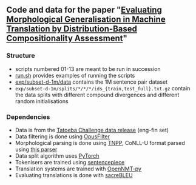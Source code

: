## Code and data for the paper "[Evaluating Morphological Generalisation in Machine Translation by Distribution-Based Compositionality Assessment](https://openreview.net/forum?id=1sGdp5g0NP)"

### Structure
* scripts numbered 01-13 are meant to be run in succession 
* [run.sh](run.sh) provides examples of running the scripts
* [exp/subset-d-1m/data](exp/subset-d-1m/data) contains the 1M sentence pair dataset
* `exp/subset-d-1m/splits/*/*/*/ids_{train,test_full}.txt.gz` contain the data splits with different compound divergences and different random initialisations

### Dependencies
* Data is from the [Tatoeba Challenge data release](https://github.com/Helsinki-NLP/Tatoeba-Challenge) (eng-fin set)
* Data filtering is done using [OpusFilter](https://github.com/Helsinki-NLP/OpusFilter)
* Morphological parsing is done using [TNPP](https://turkunlp.org/Turku-neural-parser-pipeline/), CoNLL-U format parsed using [this parser](https://github.com/EmilStenstrom/conllu)
* Data split algorithm uses [PyTorch](https://pytorch.org/)
* Tokenisers are trained using [sentencepiece](https://github.com/google/sentencepiece)
* Translation systems are trained with [OpenNMT-py](https://github.com/OpenNMT/OpenNMT-py)
* Evaluating translations is done with [sacreBLEU](https://github.com/mjpost/sacrebleu)
